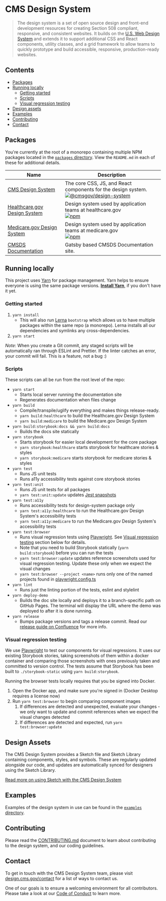 # CMS Design System

> The design system is a set of open source design and front-end development resources for creating Section 508 compliant, responsive, and consistent websites. It builds on the [U.S. Web Design System](https://designsystem.digital.gov/) and extends it to support additional CSS and React components, utility classes, and a grid framework to allow teams to quickly prototype and build accessible, responsive, production-ready websites.

## Contents

- [Packages](#packages)
- [Running locally](#running-locally)
  - [Getting started](#getting-started)
  - [Scripts](#scripts)
  - [Visual regression testing](#visual-regression-testing)
- [Design assets](#design-assets)
- [Examples](#examples)
- [Contributing](#contributing)
- [Contact](#contact)

## Packages

You're currently at the root of a monorepo containing multiple NPM packages located in the [`packages` directory](packages/). View the `README.md` in each of these for additional details.

| Name                                                       | Description                                                                                                                                                                                                                              |
| ---------------------------------------------------------- | ---------------------------------------------------------------------------------------------------------------------------------------------------------------------------------------------------------------------------------------- |
| [CMS Design System](packages/design-system)                | The core CSS, JS, and React components for the design system. <br> [![@cmsgov/design-system](https://img.shields.io/npm/v/@cmsgov/design-system.svg?label=@cmsgov%2Fdesign-system)](https://www.npmjs.com/package/@cmsgov/design-system) |
| [Healthcare.gov Design System](packages/ds-healthcare-gov) | Design system used by application teams at healthcare.gov <br> [![npm](https://img.shields.io/npm/v/@cmsgov/ds-healthcare-gov.svg?label=@cmsgov%2Fds-healthcare-gov)](https://www.npmjs.com/package/@cmsgov/ds-healthcare-gov)           |
| [Medicare.gov Design System](packages/ds-medicare-gov)     | Design system used by application teams at medicare.gov <br> [![npm](https://img.shields.io/npm/v/@cmsgov/ds-medicare-gov.svg?label=@cmsgov%2Fds-medicare-gov)](https://www.npmjs.com/package/@cmsgov/ds-medicare-gov)                   |
| [CMSDS Documentation](packages/docs)                       | Gatsby based CMSDS Documentation site.                                                                                                                                                                                                   |

## Running locally

This project uses [Yarn](https://yarnpkg.com/) for package management. Yarn helps to ensure everyone is using the same package versions. [**Install Yarn**](https://yarnpkg.com/cli/install), if you don't have it yet.

### Getting started

1. `yarn install`
   - This will also run [Lerna](https://lernajs.io/) `bootstrap` which allows us to have multiple packages within the same repo (a monorepo). Lerna installs all our dependencies and symlinks any cross-dependencies.
1. `yarn start`

_Note_: When you create a Git commit, any staged scripts will be automatically ran through ESLint and Prettier. If the linter catches an error, your commit will fail. This is a feature, not a bug :)

### Scripts

These scripts can all be run from the root level of the repo:

- `yarn start`
  - Starts local server running the documentation site
  - Regenerates documentation when files change
- `yarn build`
  - Compile/transpile/uglify everything and makes things release-ready.
  - `yarn build:healthcare` to build the Healthcare.gov Design System
  - `yarn build:medicare` to build the Medicare.gov Design System
- `yarn build:storybook:docs && yarn build:docs`
  - Builds the docs site statically
- `yarn storybook`
  - Starts storybook for easier local development for the core package
  - `yarn storybook:healthcare` starts storybook for healthcare stories & styles
  - `yarn storybook:medicare` starts storybook for medicare stories & styles
- `yarn test`
  - Runs JS unit tests
  - Runs a11y accessibility tests against core storybook stories
- `yarn test:unit`
  - Runs JS unit tests for all packages
  - `yarn test:unit:update` updates [Jest snapshots](http://facebook.github.io/jest/docs/en/snapshot-testing.html)
- `yarn test:a11y`
  - Runs accessibility tests for design-system package only
  - `yarn test:a11y:healthcare` to run the Healthcare.gov Design System's accessibility tests
  - `yarn test:a11y:medicare` to run the Medicare.gov Design System's accessibility tests
- `yarn test:browser`
  - Runs visual regression tests using [Playwright](https://playwright.dev/). See [Visual regression testing](#visual-regression-testing) section below for details.
  - Note that you need to build Storybook statically (`yarn build:storybook`) before you can run the tests
  - `yarn test:browser:update` updates reference screenshots used for visual regression testing. Update these only when we expect the visual changes
  - `yarn test:browser --project <name>` runs only one of the named projects found in [playwright.config.ts](/tests/browser/playwright.config.ts)
- `yarn lint`
  - Runs just the linting portion of the tests, eslint and stylelint
- `yarn deploy-demo`
  - Builds the doc site locally and deploys it to a branch-specific path on GitHub Pages. The terminal will display the URL where the demo was deployed to after it is done running.
- `yarn release`
  - Bumps package versions and tags a release commit. Read our [release guide on Confluence](https://confluence.cms.gov/x/CAsuK) for more info.

### Visual regression testing

We use [Playwright](https://playwright.dev/) to test our components for visual regressions. It uses our existing Storybook stories, taking screenshots of them within a docker container and comparing those screenshots with ones previously taken and committed to version control. The tests assume that Storybook has been built to `./storybook-static` using `yarn build:storybook`.

Running the browser tests locally requires that you be signed into Docker.

1. Open the Docker app, and make sure you're signed in (Docker Desktop requires a license now)
2. Run `yarn test:browser` to begin comparing component images
   1. If differences are detected and unexpected, evaluate your changes - we only want to update and commit references when we expect the visual changes detected
   2. If differences are detected and expected, run `yarn test:browser:update`

## Design Assets

The CMS Design System provides a Sketch file and Sketch Library containing components, styles, and symbols. These are regularly updated alongside our code, and updates are automatically synced for designers using the Sketch Library.

[Read more on using Sketch with the CMS Design System](/design-assets/README.md)

## Examples

Examples of the design system in use can be found in the [`examples` directory](examples/).

## Contributing

Please read the [CONTRIBUTING.md](CONTRIBUTING.md) document to learn about contributing to the design system, and our coding guidelines.

## Contact

To get in touch with the CMS Design System team, please visit [design.cms.gov/contact](https://design.cms.gov/contact) for a list of ways to contact us.

One of our goals is to ensure a welcoming environment for all contributors. Please take a look at our [Code of Conduct](CODE-OF-CONDUCT.md) to learn more.

